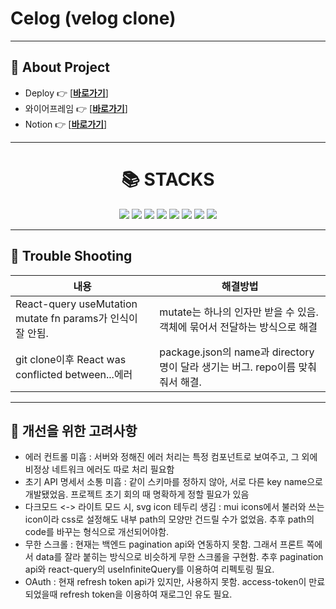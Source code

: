# Celog (velog clone)

---

## 📌 About Project

- Deploy 👉 [[__바로가기__]](http://celog.store/)
- 와이어프레임 👉 [[__바로가기__]](https://www.figma.com/file/GRpI1OFZAK4qMVeqCEMq8k/Celog?node-id=0-1&t=C1wGBUPFHqjx9xQb-0)
- Notion 👉 [[__바로가기__]](https://joyous-node-f7f.notion.site/4-Celog-2cc3d3918bc34ce4b322bcb5ec3a679f)

---

<div align=center><h1>📚 STACKS</h1></div>
<div align=center> 
<img src="https://img.shields.io/badge/react-61DAFB?style=for-the-badge&logo=react&logoColor=black"> 
<img src="https://img.shields.io/badge/typescript-3178C6?style=for-the-badge&logo=typescript&logoColor=white"> 
<img src="https://img.shields.io/badge/recoil-0078D4?style=for-the-badge&logo=recoil&logoColor=white"> 
<img src="https://img.shields.io/badge/mui-007FFF?style=for-the-badge&logo=mui&logoColor=white">
<img src="https://img.shields.io/badge/framer-0055FF?
style=for-the-badge&logo=framer&logoColor=white">
<img src="https://img.shields.io/badge/reactQuery-FF4154?style=for-the-badge&logo=reactQuery&logoColor=white">
<img src="https://img.shields.io/badge/reactRouter-CA4245?style=for-the-badge&logo=reactRouter&logoColor=white">
<img src="https://img.shields.io/badge/styledComponents-DB7093?style=for-the-badge&logo=styledComponents&logoColor=white">
</div>

---

## 📌 Trouble Shooting

| 내용                                                       | 해결방법                                                                      |
| ---------------------------------------------------------- | ----------------------------------------------------------------------------- |
| React-query useMutation mutate fn params가 인식이 잘 안됨. | mutate는 하나의 인자만 받을 수 있음. 객체에 묶어서 전달하는 방식으로 해결     |
| git clone이후 React was conflicted between...에러          | package.json의 name과 directory명이 달라 생기는 버그. repo이름 맞춰줘서 해결. |

---

## 📌 개선을 위한 고려사항

- 에러 컨트롤 미흡 : 서버와 정해진 에러 처리는 특정 컴포넌트로 보여주고, 그 외에 비정상 네트워크 에러도 따로 처리 필요함
  <br/>
- 초기 API 명세서 소통 미흡 : 같이 스키마를 정하지 않아, 서로 다른 key name으로 개발됐었음. 프로젝트 초기 회의 때 명확하게 정할 필요가 있음
  <br/>
- 다크모드 <-> 라이트 모드 시, svg icon 테두리 생김 : mui icons에서 불러와 쓰는 icon이라 css로 설정해도 내부 path의 모양만 건드릴 수가 없었음. 추후 path의 code를 바꾸는 형식으로 개선되어야함.
  <br/>
- 무한 스크롤 : 현재는 백엔드 pagination api와 연동하지 못함. 그래서 프론트 쪽에서 data를 잘라 붙히는 방식으로 비슷하게 무한 스크롤을 구현함. 추후 pagination api와 react-query의 useInfiniteQuery를 이용하여 리펙토링 필요.
  <br/>
- OAuth : 현재 refresh token api가 있지만, 사용하지 못함. access-token이 만료되었을때 refresh token을 이용하여 재로그인 유도 필요.
